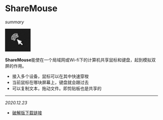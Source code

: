 # ShareMouse

*summary*

<img src="ShareMouse.assets/image-20201223145312540.png" alt="image-20201223145312540" style="zoom:150%;" />

**ShareMouse**能使在一个局域网或Wi-fi下的计算机共享鼠标和键盘，起到模拟双屏的作用。

- 接入多个设备，鼠标可以在其中快速穿梭
- 当前鼠标在哪块屏幕上，键盘就会跟过去
- 可以复制文本，拖动文件。即剪贴板也是共享的

---

*2020.12.23*

- [破解版下载链接](http://www.pc6.com/softview/SoftView_59313.html)

